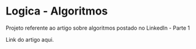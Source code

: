 # Logica - Algoritmos

Projeto referente ao artigo sobre algoritmos postado no LinkedIn - Parte 1

Link do artigo aqui.
